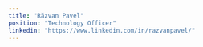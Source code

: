 ```yaml
---
title: "Răzvan Pavel"
position: "Technology Officer"
linkedin: "https://www.linkedin.com/in/razvanpavel/"
---
```

